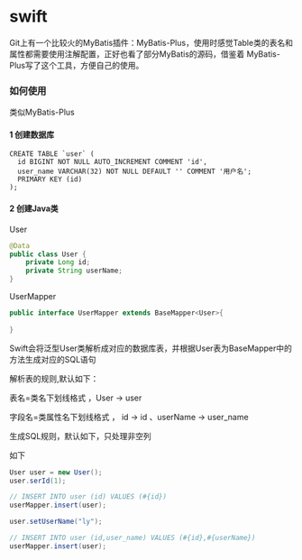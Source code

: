 # swift

Git上有一个比较火的MyBatis插件：MyBatis-Plus，使用时感觉Table类的表名和属性都需要使用注解配置，正好也看了部分MyBatis的源码，借鉴着
MyBatis-Plus写了这个工具，方便自己的使用。

### 如何使用

类似MyBatis-Plus

#### 1 创建数据库

```log
CREATE TABLE `user` (
  id BIGINT NOT NULL AUTO_INCREMENT COMMENT 'id',
  user_name VARCHAR(32) NOT NULL DEFAULT '' COMMENT '用户名';
  PRIMARY KEY (id)
);
```

#### 2 创建Java类

User

```java
@Data
public class User {
    private Long id;
    private String userName;
}
```

UserMapper

```java
public interface UserMapper extends BaseMapper<User>{
    
}
```

Swift会将泛型User类解析成对应的数据库表，并根据User表为BaseMapper中的方法生成对应的SQL语句

解析表的规则,默认如下：

表名=类名下划线格式 ，User -> user

字段名=类属性名下划线格式 ， id -> id 、userName -> user_name 

生成SQL规则，默认如下，只处理非空列

如下

```java
User user = new User();
user.serId(1);

// INSERT INTO user (id) VALUES (#{id})
userMapper.insert(user);

user.setUserName("ly");

// INSERT INTO user (id,user_name) VALUES (#{id},#{userName})
userMapper.insert(user);
```
